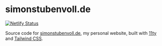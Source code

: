 # simonstubenvoll.de

[![Netlify Status](https://api.netlify.com/api/v1/badges/16b2432f-bd6e-4aef-b45e-b8bb23812ab7/deploy-status)](https://app.netlify.com/sites/stbnvll/deploys)

Source code for [simonstubenvoll.de](https://www.simonstubenvoll.de), my personal website, built with [11ty](https://www.11ty.dev) and [Tailwind CSS](https://tailwindcss.com).
